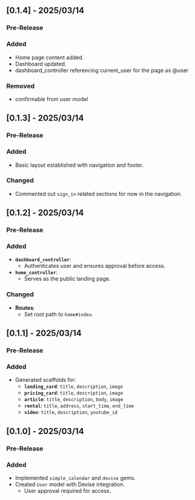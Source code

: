 ## [0.1.4] - 2025/03/14  
### Pre-Release  

### Added
- Home page content added.
- Dashboard updated.
- dashboard_controller referencing current_user for the page as @user

### Removed
- confirmable from user model

## [0.1.3] - 2025/03/14
### Pre-Release

### Added
- Basic layout established with navigation and footer.

### Changed
- Commented out `sign_in` related sections for now in the navigation.

## [0.1.2] - 2025/03/14  
### Pre-Release  

### Added  
- **`dashboard_controller`**:  
  - Authenticates user and ensures approval before access.  
- **`home_controller`**:  
  - Serves as the public landing page.  

### Changed  
- **Routes**:  
  - Set root path to `home#index`.  

## [0.1.1] - 2025/03/14
### Pre-Release

### Added
- Generated scaffolds for:
  - **`landing_card`**: `title`, `description`, `image`
  - **`pricing_card`**: `title`, `description`, `image`
  - **`article`**: `title`, `description`, `body`, `image`
  - **`rental`**: `title`, `address`, `start_time`, `end_time`
  - **`video`**: `title`, `description`, `youtube_id`

## [0.1.0] - 2025/03/14
### Pre-Release

### Added
- Implemented `simple_calendar` and `devise` gems.
- Created `User` model with Devise integration.
  - User approval required for access.